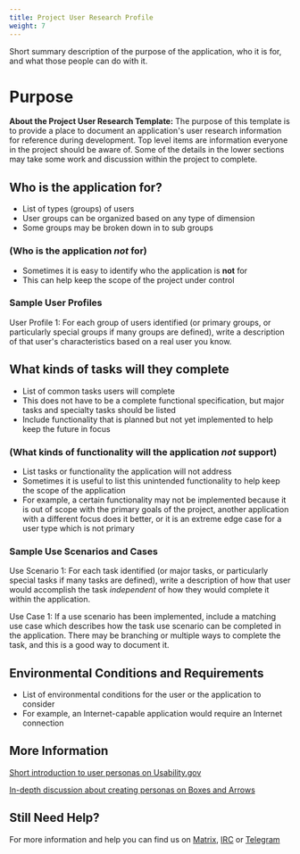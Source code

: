 ```yaml
---
title: Project User Research Profile
weight: 7
---
```



Short summary description of the purpose of the application, who it is
for, and what those people can do with it.

Purpose
=======

**About the Project User Research Template:** The purpose of this
template is to provide a place to document an application's user
research information for reference during development. Top level items
are information everyone in the project should be aware of. Some of the
details in the lower sections may take some work and discussion within
the project to complete.

Who is the application for?
---------------------------

-   List of types (groups) of users
-   User groups can be organized based on any type of dimension
-   Some groups may be broken down in to sub groups

### (Who is the application *not* for)

-   Sometimes it is easy to identify who the application is **not** for
-   This can help keep the scope of the project under control

### Sample User Profiles

User Profile 1: For each group of users identified (or primary groups,
or particularly special groups if many groups are defined), write a
description of that user's characteristics based on a real user you
know.

What kinds of tasks will they complete
--------------------------------------

-   List of common tasks users will complete
-   This does not have to be a complete functional specification, but
    major tasks and specialty tasks should be listed
-   Include functionality that is planned but not yet implemented to
    help keep the future in focus

### (What kinds of functionality will the application *not* support)

-   List tasks or functionality the application will not address
-   Sometimes it is useful to list this unintended functionality to help
    keep the scope of the application
-   For example, a certain functionality may not be implemented because
    it is out of scope with the primary goals of the project, another
    application with a different focus does it better, or it is an
    extreme edge case for a user type which is not primary

### Sample Use Scenarios and Cases

Use Scenario 1: For each task identified (or major tasks, or
particularly special tasks if many tasks are defined), write a
description of how that user would accomplish the task *independent* of
how they would complete it within the application.

Use Case 1: If a use scenario has been implemented, include a matching
use case which describes how the task use scenario can be completed in
the application. There may be branching or multiple ways to complete the
task, and this is a good way to document it.

Environmental Conditions and Requirements
-----------------------------------------

-   List of environmental conditions for the user or the application to
    consider
-   For example, an Internet-capable application would require an
    Internet connection

More Information
----------------

[Short introduction to user personas on
Usability.gov](http://www.usability.gov/analyze/personas.html)

[In-depth discussion about creating personas on Boxes and
Arrows](http://www.boxesandarrows.com/view/making_personas_more_powerful_details_to_drive_strategic_and_tactical_design)

Still Need Help?
----------------

For more information and help you can find us on
[Matrix](https://matrix.to/#/#kde_vdg:matrix.org),
[IRC](irc://chat.freenode.net/kde-vdg) or
[Telegram](https://telegram.me/vdgmainroom)
